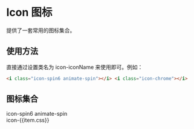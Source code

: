 <script setup>
import {onMounted} from "vue"
import configs from "../components/ea-icon/config.json"


onMounted(() => {
    import("./index.scss")
})
</script>

# Icon 图标

提供了一套常用的图标集合。

## 使用方法

直接通过设置类名为 icon-iconName 来使用即可。例如：

<i class="icon-spin6 animate-spin"></i>
<i class="icon-chrome"></i>

```html
<i class="icon-spin6 animate-spin"></i> <i class="icon-chrome"></i>
```

## 图标集合

<div class="main-icon-wrap">
    <section>
        <i class="icon-spin6 animate-spin"></i>
        <span>icon-spin6 animate-spin</span>
    </section>
    <section v-for="(item, index) in configs.glyphs">
        <i :class="'icon-' + item.css"></i>
        <span>icon-{{item.css}}</span>
    </section>
</div>
